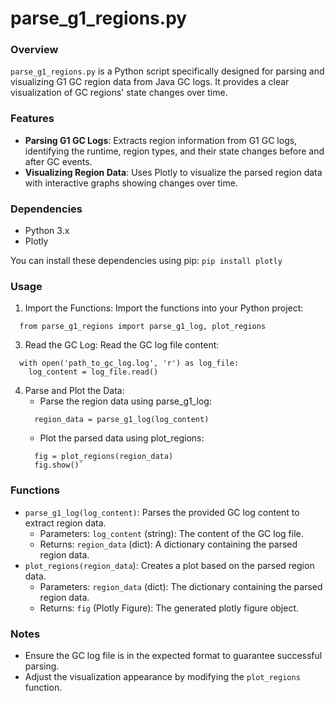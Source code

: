 # parse_g1_regions.py

### Overview
`parse_g1_regions.py` is a Python script specifically designed for parsing and visualizing G1 GC region data from Java GC logs. It provides a clear visualization of GC regions' state changes over time.

### Features
- **Parsing G1 GC Logs**: Extracts region information from G1 GC logs, identifying the runtime, region types, and their state changes before and after GC events.
- **Visualizing Region Data**: Uses Plotly to visualize the parsed region data with interactive graphs showing changes over time.

### Dependencies
- Python 3.x
- Plotly

You can install these dependencies using pip:
`pip install plotly`

### Usage 
1. Import the Functions: Import the functions into your Python project:
```
  from parse_g1_regions import parse_g1_log, plot_regions
```
3. Read the GC Log: Read the GC log file content:
```
  with open('path_to_gc_log.log', 'r') as log_file:
    log_content = log_file.read()
```
4. Parse and Plot the Data:
   - Parse the region data using parse_g1_log:
   ```
     region_data = parse_g1_log(log_content)
   ```
   - Plot the parsed data using plot_regions:
   ```
     fig = plot_regions(region_data)
     fig.show()`
   ```

### Functions
- `parse_g1_log(log_content)`: Parses the provided GC log content to extract region data.
   - Parameters: `log_content` (string): The content of the GC log file.
   - Returns: `region_data` (dict): A dictionary containing the parsed region data.
- `plot_regions(region_data`): Creates a plot based on the parsed region data.
   - Parameters: `region_data` (dict): The dictionary containing the parsed region data.
   - Returns: `fig` (Plotly Figure): The generated plotly figure object.

### Notes
- Ensure the GC log file is in the expected format to guarantee successful parsing.
- Adjust the visualization appearance by modifying the `plot_regions` function.
